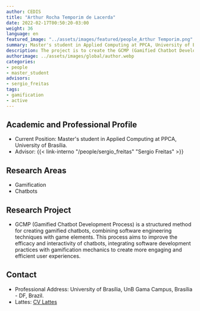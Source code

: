 ```yaml
---
author: CEDIS
title: "Arthur Rocha Temporim de Lacerda"
date: 2022-02-17T00:50:20-03:00
weight: 36
language: en
featured_image: "../assets/images/featured/people_Arthur Temporim.png"
summary: Master's student in Applied Computing at PPCA, University of Brasília.
description: The project is to create the GCMP (Gamified Chatbot Development Process), a structured method for developing gamified chatbots.
authorimage: ../assets/images/global/author.webp
categories: 
- people
- master_student
advisors:
- sergio_freitas
tags: 
- gamification
- active
---
```

## Academic and Professional Profile
- Current Position: Master's student in Applied Computing at PPCA, University of Brasília.
- Advisor: {{< link-interno "/people/sergio_freitas" "Sergio Freitas" >}}

## Research Areas
- Gamification
- Chatbots

## Research Project
- GCMP (Gamified Chatbot Development Process) is a structured method for creating gamified chatbots, combining software engineering techniques with game elements. This process aims to improve the efficacy and interactivity of chatbots, integrating software development practices with gamification mechanics to create more engaging and efficient user experiences.

## Contact
- Professional Address: University of Brasília, UnB Gama Campus, Brasília - DF, Brazil.
- Lattes: [CV Lattes](http://lattes.cnpq.br/7822013233737547)